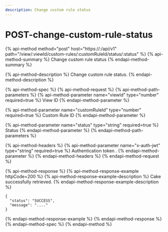 ```yaml
---
description: Change custom rule status
---
```


# POST-change-custom-rule-status

{% api-method method="post" host="https://<host>:<port>/api/v1" path="/view/:viewId/custom-rules/:customRuleId/status/:status" %}
{% api-method-summary %}
Change custom rule status
{% endapi-method-summary %}

{% api-method-description %}
Change custom rule status.
{% endapi-method-description %}

{% api-method-spec %}
{% api-method-request %}
{% api-method-path-parameters %}
{% api-method-parameter name="viewId" type="number" required=true %}
View ID
{% endapi-method-parameter %}

{% api-method-parameter name="customRuleId" type="number" required=true %}
Custom Rule ID
{% endapi-method-parameter %}

{% api-method-parameter name="status" type="string" required=true %}
Status
{% endapi-method-parameter %}
{% endapi-method-path-parameters %}

{% api-method-headers %}
{% api-method-parameter name="x-auth-jwt" type="string" required=true %}
Authentication token .
{% endapi-method-parameter %}
{% endapi-method-headers %}
{% endapi-method-request %}

{% api-method-response %}
{% api-method-response-example httpCode=200 %}
{% api-method-response-example-description %}
Cake successfully retrieved.
{% endapi-method-response-example-description %}

```
{
  "status": "SUCCESS",
  "message": "...."
}
```
{% endapi-method-response-example %}
{% endapi-method-response %}
{% endapi-method-spec %}
{% endapi-method %}



